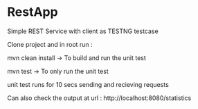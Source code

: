 # RestApp

Simple REST Service with client as TESTNG testcase

Clone project and in root run :

mvn clean install -> To build and run the unit test


mvn test -> To only run the unit test

unit test runs for 10 secs sending and recieving requests


Can also check the output at url : http://localhost:8080/statistics

